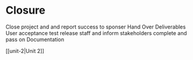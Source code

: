 # Closure

Close project and and report success to sponser
Hand Over Deliverables
User acceptance test
release staff and inform stakeholders
complete and pass on Documentation

[[unit-2|Unit 2]]